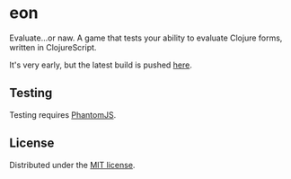 eon
===

Evaluate...or naw.  A game that tests your ability to evaluate Clojure forms, written in ClojureScript.

It's very early, but the latest build is pushed [here](http://eon.mikejanger.net).

## Testing

Testing requires [PhantomJS](http://phantomjs.org/).

## License

Distributed under the [MIT license](http://www.opensource.org/licenses/MIT).
